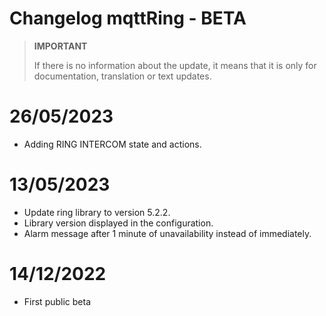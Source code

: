 # Changelog mqttRing - BETA

>**IMPORTANT**
>
>If there is no information about the update, it means that it is only for documentation, translation or text updates.

# 26/05/2023
- Adding RING INTERCOM state and actions.

# 13/05/2023

- Update ring library to version 5.2.2.
- Library version displayed in the configuration.
- Alarm message after 1 minute of unavailability instead of immediately.

# 14/12/2022

- First public beta
